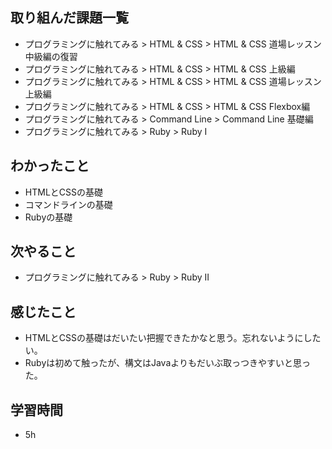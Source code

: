 ## 取り組んだ課題一覧
* プログラミングに触れてみる > HTML & CSS > HTML & CSS 道場レッスン 中級編の復習
* プログラミングに触れてみる > HTML & CSS > HTML & CSS 上級編
* プログラミングに触れてみる > HTML & CSS > HTML & CSS 道場レッスン 上級編
* プログラミングに触れてみる > HTML & CSS > HTML & CSS Flexbox編
* プログラミングに触れてみる > Command Line > Command Line 基礎編
* プログラミングに触れてみる > Ruby > Ruby I

## わかったこと
* HTMLとCSSの基礎
* コマンドラインの基礎
* Rubyの基礎

## 次やること
* プログラミングに触れてみる > Ruby > Ruby II

## 感じたこと
* HTMLとCSSの基礎はだいたい把握できたかなと思う。忘れないようにしたい。
* Rubyは初めて触ったが、構文はJavaよりもだいぶ取っつきやすいと思った。

## 学習時間
* 5h
